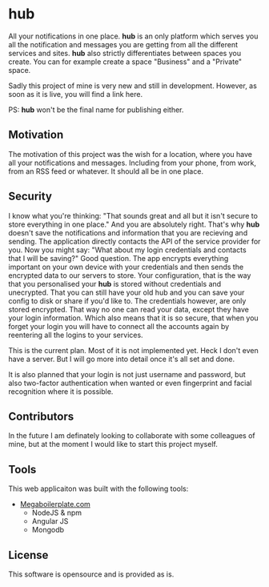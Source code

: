 # hub

All your notifications in one place. **hub** is an only platform which serves you all the notification and messages you are getting from all the different services and sites. **hub** also strictly differentiates between spaces you create. You can for example create a space "Business" and a "Private" space. 

Sadly this project of mine is very new and still in development. However, as soon as it is live, you will find a link here.

PS: **hub** won't be the final name for publishing either.

## Motivation

The motivation of this project was the wish for a location, where you have all your notifications and messages. Including from your phone, from work, from an RSS feed or whatever. It should all be in one place.

## Security

I know what you're thinking: "That sounds great and all but it isn't secure to store everything in one place."
And you are absolutely right. That's why **hub** doesn't save the notifications and information that you are recieving and sending. The application directly contacts the API of the service provider for you. Now you might say: "What about my login credentials and contacts that I will be saving?" Good question. The app encrypts everything important on your own device with your credentials and then sends the encrypted data to our servers to store. Your configuration, that is the way that you personalised your **hub** is stored without credentials and unecrypted. That you can still have your old hub and you can save your config to disk or share if you'd like to. The credentials however, are only stored encrypted. That way no one can read your data, except they have your login information. Which also means that it is so secure, that when you forget your login you will have to connect all the accounts again by reentering all the logins to your services.

This is the current plan. Most of it is not implemented yet. Heck I don't even have a server.
But I will go more into detail once it's all set and done.

It is also planned that your login is not just username and password, but also two-factor authentication when wanted or even fingerprint and facial recognition where it is possible.

## Contributors

In the future I am definately looking to collaborate with some colleagues of mine, but at the moment I would like to start this project myself.

## Tools

This web applicaiton was built with the following tools:
- [Megaboilerplate.com](megaboilerplate.com)
    - NodeJS & npm
    - Angular JS
    - Mongodb


## License

This software is opensource and is provided as is.

